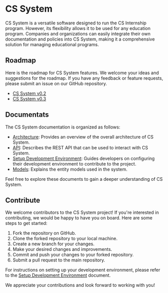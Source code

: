 # CS System

CS System is a versatile software designed to run the CS Internship program. However, its flexibility allows it to be used for any education program. Companies and organizations can easily integrate their own documentation and policies into CS System, making it a comprehensive solution for managing educational programs.

## Roadmap
Here is the roadmap for CS System features. We welcome your ideas and suggestions for the roadmap. If you have any feedback or feature requests, please submit an issue on our GitHub repository.
 - [CS System v0.2](/docs/roadmap/cs-system-v02.md)
 - [CS System v0.3](/docs/roadmap/cs-system-v03.md)

## Documentats

The CS System documentation is organized as follows:

- [Architecture](/docs/architecture.md): Provides an overview of the overall architecture of CS System.
- [API](/docs/cs-system-api.md): Describes the REST API that can be used to interact with CS System.
- [Setup Development Environment](/docs/setup-dev-environment.md): Guides developers on configuring their development environment to contribute to the project.
- [Models](/docs/models.md): Explains the entity models used in the system.

Feel free to explore these documents to gain a deeper understanding of CS System.

## Contribute

We welcome contributors to the CS System project! If you're interested in contributing, we would be happy to have you on board. Here are some steps to get started:

1. Fork the repository on GitHub.
2. Clone the forked repository to your local machine.
3. Create a new branch for your changes.
4. Make your desired changes and improvements.
5. Commit and push your changes to your forked repository.
6. Submit a pull request to the main repository.

For instructions on setting up your development environment, please refer to the [Setup Development Environment](/docs/setup-dev-environment.md) document.

We appreciate your contributions and look forward to working with you!
